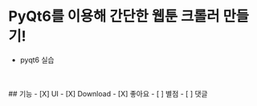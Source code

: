 # PyQt6를 이용해 간단한 웹툰 크롤러 만들기!
- pyqt6 실습
<br>
<br>
## 기능
- [X] UI
- [X] Download
- [X] 좋아요
- [ ] 별점
- [ ] 댓글
